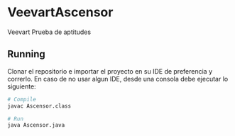 # VeevartAscensor

Veevart
Prueba de aptitudes



## Running
Clonar el repositorio e importar el proyecto en su IDE de preferencia y correrlo.
En caso de no usar algun IDE, desde una consola debe ejecutar lo siguiente:
``` bash
# Compile
javac Ascensor.class

# Run
java Ascensor.java
```
